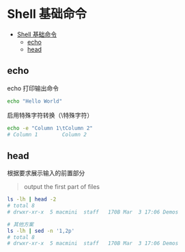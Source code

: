 # Shell 基础命令

<!-- @import "[TOC]" {cmd="toc" depthFrom=1 depthTo=6 orderedList=false} -->

<!-- code_chunk_output -->

- [Shell 基础命令](#shell-基础命令)
  - [echo](#echo)
  - [head](#head)

<!-- /code_chunk_output -->

## echo

echo 打印输出命令

```sh
echo "Hello World"
```

启用特殊字符转换（\特殊字符）

```sh
echo -e "Column 1\tColumn 2"
# Column 1        Column 2
```

## head

根据要求展示输入的前置部分

> output the first part of files

```sh
ls -lh | head -2
# total 8
# drwxr-xr-x  5 macmini  staff   170B Mar  3 17:06 Demos

# 其他方案
ls -lh | sed -n '1,2p'
# total 8
# drwxr-xr-x  5 macmini  staff   170B Mar  3 17:06 Demos
```

